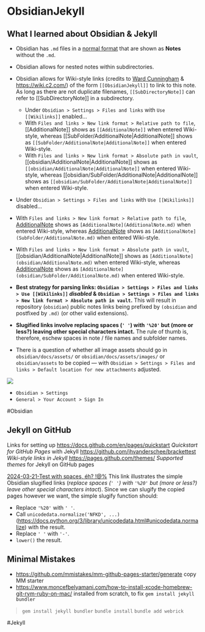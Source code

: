 # ObsidianJekyll

## What I learned about Obsidian & Jekyll

- Obsidian has `.md` files in a [normal format](https://www.markdownguide.org/tools/obsidian/) that are shown as **Notes** without the `.md`.
- Obsidian allows for nested notes within subdirectories.
- Obsidian allows for Wiki-style links (credits to [Ward Cunningham](https://en.wikipedia.org/wiki/Ward_Cunningham) & https://wiki.c2.com/) of the form `[[ObsidianJekyll]]` to link to this note. As long as there are not duplicate filenames, `[[SubDirectoryNote]]` can refer to [[SubDirectoryNote]] in a subdirectory. 
  - Under `Obsidian > Settings > Files and links` with `Use [[Wikilinks]]` enabled...
   - With `Files and links > New link format > Relative path to file`, [[AdditionalNote]] shows as `[[AdditionalNote]]` when entered Wiki-style, whereas [[SubFolder/AdditionalNote|AdditionalNote]] shows as `[[SubFolder/AdditionalNote|AdditionalNote]]` when entered Wiki-style.
   - With `Files and links > New link format > Absolute path in vault`, [[obsidian/AdditionalNote|AdditionalNote]] shows as `[[obsidian/AdditionalNote|AdditionalNote]]` when entered Wiki-style, whereas [[obsidian/SubFolder/AdditionalNote|AdditionalNote]] shows as `[[obsidian/SubFolder/AdditionalNote|AdditionalNote]]` when entered Wiki-style.
 - Under `Obsidian > Settings > Files and links` with `Use [[Wikilinks]]` disabled...
  - With `Files and links > New link format > Relative path to file`, [AdditionalNote](AdditionalNote.md) shows as `[AdditionalNote](AdditionalNote.md)` when entered Wiki-style, whereas [AdditionalNote](SubFolder/AdditionalNote.md) shows as `[AdditionalNote](SubFolder/AdditionalNote.md)` when entered Wiki-style.
  - With `Files and links > New link format > Absolute path in vault`, [[obsidian/AdditionalNote|AdditionalNote]] shows as `[AdditionalNote](obsidian/AdditionalNote.md)` when entered Wiki-style, whereas [AdditionalNote](obsidian/SubFolder/AdditionalNote.md) shows as `[AdditionalNote](obsidian/SubFolder/AdditionalNote.md)` when entered Wiki-style.

- **Best strategy for parsing links: `Obsidian > Settings > Files and links > Use [[Wikilinks]]` *disabled* & `Obsidian > Settings > Files and links > New link format > Absolute path in vault`.**  This will result in repository (`obsidian`) public notes links being prefixed by `(obsidian` and postfixed by `.md)` (or other valid extensions).
- **Slugified links involve replacing spaces (`' '`) with `'%20'` but (more or less?) leaving other special characters intact.** The rule of thumb is, therefore, eschew spaces in note / file names and subfolder names.
- There is a question of whether all image assets should go in `obsidian/docs/assets/` or `obsidian/docs/assets/images/` or `obsidian/assets` to be copied — with `Obsidian > Settings > Files and links > Default location for new attachments` adjusted.

![](obsidian/assets/obsidian/Pasted%20image%2020240323125126.png)

- `Obsidian > Settings`
 - `General > Your Account > Sign In`

#Obsidian

## Jekyll on GitHub

Links for setting up 
https://docs.github.com/en/pages/quickstart *Quickstart for GitHub Pages* with Jekyll
https://github.com/jhvanderschee/brackettest *Wiki-style links in Jekyll*
https://pages.github.com/themes/ *Supported themes* for Jekyll on GitHub pages

[2024-03-21-Test with spaces, éh? !@%](obsidian/docs/_posts/NestedDirectory/2024-03-21-Test%20with%20spaces,%20éh?%20!@%.md) This link illustrates the simple Obsidian slugified links (*replace spaces (`' '`) with `'%20'` but (more or less?) leave other special characters intact*). Since we can slugify the copied pages however we want, the simple slugify function should:
- Replace `'%20'` with `' '`.
- Call `unicodedata.normalize('NFKD', ...)` (https://docs.python.org/3/library/unicodedata.html#unicodedata.normalize) with the result.
- Replace `' '` with `'-'`.
- `lower()` the result.
## Minimal Mistakes
- https://github.com/mmistakes/mm-github-pages-starter/generate copy MM starter
- https://www.moncefbelyamani.com/how-to-install-xcode-homebrew-git-rvm-ruby-on-mac/ installed from scratch, to fix `gem install jekyll bundler`

> `gem install jekyll bundler`
> `bundle install`
> `bundle add webrick`

#Jekyll


